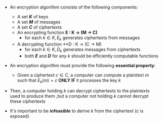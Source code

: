 - An encryption algorithm consists of the following components: 
	- A set ***K*** of keys
	- A set ***M*** of messages
	- A set ***C*** of ciphertexts
	- An encrypting function **E : K -> (M -> C)**
		- for each $k \in K, E_{k}$ generates ciphertexts from messages
	- A decrypting function **D : K -> (C -> M)
		- for each $k \in K, D_{k}$ generates messages from ciphertexts
		- both ***E*** and ***D*** for any $k$ should be efficiently computable functions

- An encryption algorithm must provide the following **essential property**:
	- Given a ciphertext $c \in C,$ a computer can compute a plaintext $m$ such that $E_{k} (m) = c$ **ONLY IF** it processes the key $k$
- Then, a computer holding $k$ can decrypt ciphertexts to the plaintexts used to produce them ,but a computer not holding $k$ cannot decrypt these ciphertexts
- It's important to be **infeasible** to derive $k$ from the ciphertext ($c$ is exposed)
